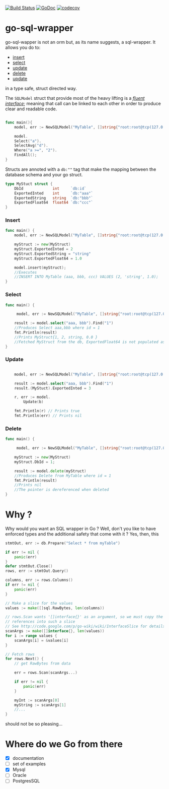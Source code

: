 [![Build Status](https://travis-ci.org/MathieuNls/go-sql-wrapper.png)](https://travis-ci.org/MathieuNls/go-sql-wrapper)
[![GoDoc](https://godoc.org/github.com/MathieuNls/go-sql-wrapper?status.png)](https://godoc.org/github.com/MathieuNls/go-sql-wrapper)
[![codecov](https://codecov.io/gh/MathieuNls/go-sql-wrapper/branch/master/graph/badge.svg)](https://codecov.io/gh/MathieuNls/go-sql-wrapper)


# go-sql-wrapper

go-sql-wapper is not an orm but, as its name suggests, a sql-wrapper. It allows you do to:

- [insert](#insert)
- [select](#select)
- [update](#update)
- [delete](#delete)
- [update](#update)

in a type safe, struct directed way. 

The `SQLModel` struct that provide most of the heavy lifting is a _[fluent interface](https://www.wikiwand.com/en/Fluent_interface)_; meaning that call can be linked to each other in order to produce clear and readable code.

```go

func main(){
    model, err := NewSQLModel("MyTable", []string{"root:root@tcp(127.0.0.1:3306)/mydb", new(MySQLCnxOpenner))

    model.
    Select("a").
    SelectAvg("d").
    Where("a >=", "2").
    FindAll();
}

```

Structs are annoted with a `db:""` tag that make the mapping between the database schema and your go struct.

```go
type MyStuct struct {
    DbId             int     `db:id`
	ExportedInted    int     `db:"aaa"`
	ExportedString   string  `db:"bbb"`
	ExportedFloat64  float64 `db:"ccc"`
}
```

### Insert

```go
func main() {
    model, err := NewSQLModel("MyTable", []string{"root:root@tcp(127.0.0.1:3306)/mydb", new(MySQLCnxOpenner))

    myStruct := new(MyStruct)
    myStruct.ExportedInted = 2
    myStruct.ExportedString = "string"
    myStruct.ExportedFloat64 = 1.0

    model.insert(myStruct); 
    //Executes
    //INSERT INTO MyTable (aaa, bbb, ccc) VALUES (2, 'string', 1.0);
}
```

### Select

```go
func main() {

     model, err := NewSQLModel("MyTable", []string{"root:root@tcp(127.0.0.1:3306)/mydb", new(MySQLCnxOpenner))

    result := model.select("aaa, bbb").Find("1")
    //Produces Select aaa,bbb where id = 1
    fmt.Println(result)
    //Prints MyStruct{1, 2, string, 0.0 }
    //Fetched MyStruct from the db, ExportedFloat64 is not populated as ccc wasn't requested
}
```

### Update

```go

    model, err := NewSQLModel("MyTable", []string{"root:root@tcp(127.0.0.1:3306)/mydb", new(MySQLCnxOpenner))

    result := model.select("aaa, bbb").Find("1")
    result.(MyStuct).ExportedInted = 3

	r, err := model.
		Update(b)

	fmt.Println(r) // Prints true
	fmt.Println(err) // Prints nil

```

### Delete
```go
func main() {

     model, err := NewSQLModel("MyTable", []string{"root:root@tcp(127.0.0.1:3306)/mydb", new(MySQLCnxOpenner))

    myStruct := new(MyStruct)
    myStruct.DbId = 1;

    result := model.delete(myStruct)
    //Produces Delete from MyTable where id = 1
    fmt.Println(result)
    //Prints nil
    //The pointer is dereferenced when deleted
}
```


# Why ?

Why would you want an SQL wrapper in Go ? Well, don't you like to have enforced types and the additional safety that come with it ? Yes, then, this 
 
```go
stmtOut, err := db.Prepare("Select * from myTable")

if err != nil {
    panic(err)
}
defer stmtOut.Close()
rows, err := stmtOut.Query()

columns, err := rows.Columns()
if err != nil {
    panic(err)
}

// Make a slice for the values
values := make([]sql.RawBytes, len(columns))

// rows.Scan wants '[]interface{}' as an argument, so we must copy the
// references into such a slice
// See http://code.google.com/p/go-wiki/wiki/InterfaceSlice for details
scanArgs := make([]interface{}, len(values))
for i := range values {
    scanArgs[i] = &values[i]
}

// Fetch rows
for rows.Next() {
    // get RawBytes from data

    err = rows.Scan(scanArgs...)

    if err != nil {
        panic(err)
    }

    myInt := scanArgs[0]
    myString := scanArgs[1]
    //...
}
```

should not be so pleasing...

# Where do we Go from there

- [x] documentation
- [ ] set of examples
- [x] Mysql
- [ ] Oracle
- [ ] PostgresSQL